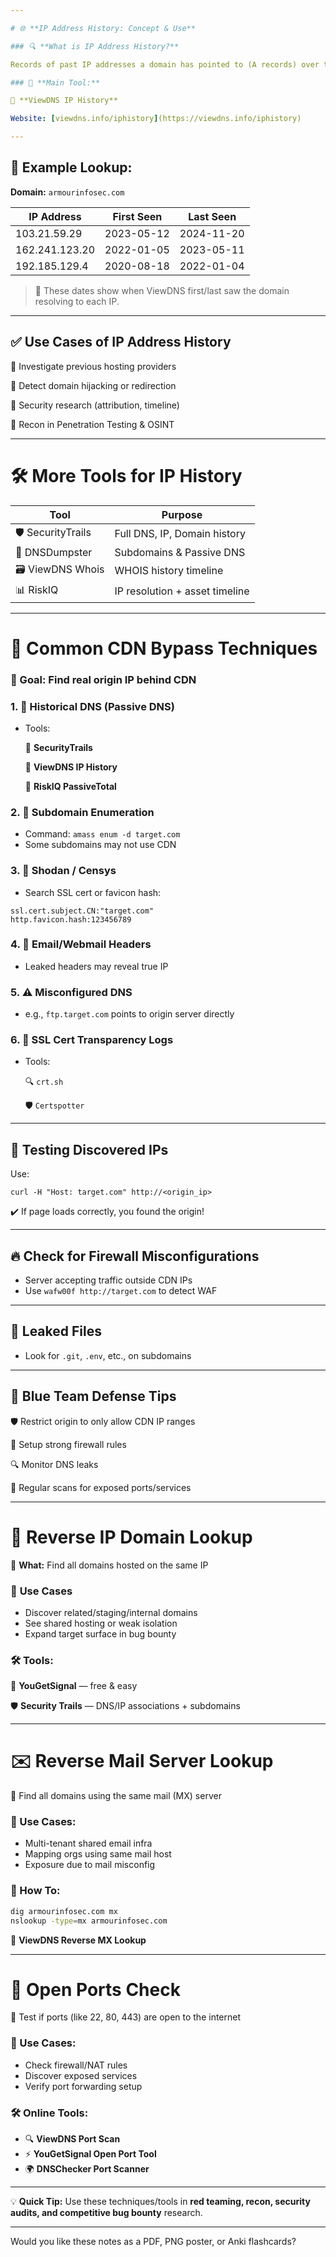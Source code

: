 ```yaml
---

# 🌐 **IP Address History: Concept & Use**

### 🔍 **What is IP Address History?**

Records of past IP addresses a domain has pointed to (A records) over time.

### 🧰 **Main Tool:**

🔗 **ViewDNS IP History**

Website: [viewdns.info/iphistory](https://viewdns.info/iphistory)

---
```


## 🧪 **Example Lookup:**

**Domain:** `armourinfosec.com`

| IP Address | First Seen | Last Seen |
| --- | --- | --- |
| 103.21.59.29 | 2023-05-12 | 2024-11-20 |
| 162.241.123.20 | 2022-01-05 | 2023-05-11 |
| 192.185.129.4 | 2020-08-18 | 2022-01-04 |

> 📅 These dates show when ViewDNS first/last saw the domain resolving to each IP.
> 

---

## ✅ **Use Cases of IP Address History**

🔹 Investigate previous hosting providers

🔹 Detect domain hijacking or redirection

🔹 Security research (attribution, timeline)

🔹 Recon in Penetration Testing & OSINT

---

# 🛠️ **More Tools for IP History**

| Tool | Purpose |
| --- | --- |
| 🛡️ SecurityTrails | Full DNS, IP, Domain history |
| 🧭 DNSDumpster | Subdomains & Passive DNS |
| 🗃️ ViewDNS Whois | WHOIS history timeline |
| 📊 RiskIQ | IP resolution + asset timeline |

---

# 🚪 **Common CDN Bypass Techniques**

### 🎯 Goal: Find real origin IP behind CDN

### 1. 🔄 **Historical DNS (Passive DNS)**

- Tools:
    
    🔹 **SecurityTrails**
    
    🔹 **ViewDNS IP History**
    
    🔹 **RiskIQ PassiveTotal**
    

### 2. 🧩 **Subdomain Enumeration**

- Command: `amass enum -d target.com`
- Some subdomains may not use CDN

### 3. 🔎 **Shodan / Censys**

- Search SSL cert or favicon hash:

```
ssl.cert.subject.CN:"target.com"
http.favicon.hash:123456789

```

### 4. 📧 **Email/Webmail Headers**

- Leaked headers may reveal true IP

### 5. ⚠️ **Misconfigured DNS**

- e.g., `ftp.target.com` points to origin server directly

### 6. 📜 **SSL Cert Transparency Logs**

- Tools:
    
    🔍 `crt.sh`
    
    🛡️ `Certspotter`
    

---

## 🧪 **Testing Discovered IPs**

Use:

```
curl -H "Host: target.com" http://<origin_ip>

```

✔️ If page loads correctly, you found the origin!

---

## 🔥 **Check for Firewall Misconfigurations**

- Server accepting traffic outside CDN IPs
- Use `wafw00f http://target.com` to detect WAF

---

## 📁 **Leaked Files**

- Look for `.git`, `.env`, etc., on subdomains

---

## 🔐 **Blue Team Defense Tips**

🛡️ Restrict origin to only allow CDN IP ranges

🧱 Setup strong firewall rules

🔍 Monitor DNS leaks

🔁 Regular scans for exposed ports/services

---

# 🔁 **Reverse IP Domain Lookup**

🔄 **What:** Find all domains hosted on the same IP

### 📍 **Use Cases**

- Discover related/staging/internal domains
- See shared hosting or weak isolation
- Expand target surface in bug bounty

### 🛠️ Tools:

🔗 **YouGetSignal** — free & easy

🛡️ **Security Trails** — DNS/IP associations + subdomains

---

# ✉️ **Reverse Mail Server Lookup**

🔄 Find all domains using the same mail (MX) server

### 📍 Use Cases:

- Multi-tenant shared email infra
- Mapping orgs using same mail host
- Exposure due to mail misconfig

### 🧪 How To:

```bash
dig armourinfosec.com mx
nslookup -type=mx armourinfosec.com

```

🔗 **ViewDNS Reverse MX Lookup**

---

# 📡 **Open Ports Check**

🚪 Test if ports (like 22, 80, 443) are open to the internet

### 📍 Use Cases:

- Check firewall/NAT rules
- Discover exposed services
- Verify port forwarding setup

### 🛠️ Online Tools:

- 🔍 **ViewDNS Port Scan**
- ⚡ **YouGetSignal Open Port Tool**
- 🌍 **DNSChecker Port Scanner**

---

💡 **Quick Tip:** Use these techniques/tools in **red teaming, recon, security audits, and competitive bug bounty** research.

---

Would you like these notes as a PDF, PNG poster, or Anki flashcards?
